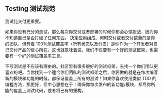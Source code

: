 ## Testing 测试规范

测试比交付更重要。

如果你没有充分的测试，那么每次你交付或者部署的时候你都会心惊胆战，因为你不知道自己是否打破了任何东西。 决定应用组成、何时交付或者交付数量的是你的团队，但有着 100%测试覆盖率（所有状态以及分支）是你作为一个开发者对自己交付产品的信心所在。这也就意味着说，我们不仅要有一个好的测试框架，也需要有一个好的测试覆盖率工具。

不写测试是不应该有理由的。社区里有很多很好的测试框架，去找一个你们团队更喜欢的吧。当你找到一个适合你们团队的测试框架之后，你要做的就是在每次编写新的模块和功能的时候，都保证覆盖上所有的测试！如果你喜欢使用类似 TDD 的编程方法，那更好，但中心思想在于：确保你每次发布的新功能/模块，都尽你所能的覆盖上测试代码，或者将已有的重构。
